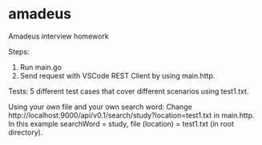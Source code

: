 # amadeus
Amadeus interview homework

Steps:
1. Run main.go
2. Send request with VSCode REST Client by using main.http.

Tests:
5 different test cases that cover different scenarios using test1.txt.

Using your own file and your own search word:
Change http://localhost:9000/api/v0.1/search/study?location=test1.txt in main.http.
In this example searchWord = study, file (location) = test1.txt (in root directory).
